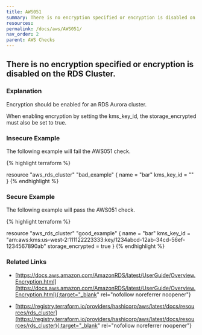 ```yaml
---
title: AWS051
summary: There is no encryption specified or encryption is disabled on the RDS Cluster. [aws_rds_cluster] 
resources: 
permalink: /docs/aws/AWS051/
nav_order: 2
parent: AWS Checks
---
```


## There is no encryption specified or encryption is disabled on the RDS Cluster.

### Explanation


Encryption should be enabled for an RDS Aurora cluster. 

When enabling encryption by setting the kms_key_id, the storage_encrypted must also be set to true. 



### Insecure Example

The following example will fail the AWS051 check.

{% highlight terraform %}

resource "aws_rds_cluster" "bad_example" {
  name       = "bar"
  kms_key_id = ""
}
{% endhighlight %}



### Secure Example

The following example will pass the AWS051 check.

{% highlight terraform %}

resource "aws_rds_cluster" "good_example" {
  name              = "bar"
  kms_key_id  = "arn:aws:kms:us-west-2:111122223333:key/1234abcd-12ab-34cd-56ef-1234567890ab"
  storage_encrypted = true
}
{% endhighlight %}


### Related Links


- [https://docs.aws.amazon.com/AmazonRDS/latest/UserGuide/Overview.Encryption.html](https://docs.aws.amazon.com/AmazonRDS/latest/UserGuide/Overview.Encryption.html){:target="_blank" rel="nofollow noreferrer noopener"}

- [https://registry.terraform.io/providers/hashicorp/aws/latest/docs/resources/rds_cluster](https://registry.terraform.io/providers/hashicorp/aws/latest/docs/resources/rds_cluster){:target="_blank" rel="nofollow noreferrer noopener"}

